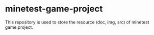# minetest-game-project
This repository is used to store the resource (doc, img, src) of minetest game project.
